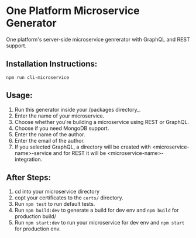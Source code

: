 One Platform Microservice Generator
========================================

One platform's server-side microservice genrerator with GraphQL and REST support.

Installation Instructions:
--------------------------

```
npm run cli-microservice
```

Usage:
------

1.  Run this generator inside your /packages directory_.
2.  Enter the name of your microservice.
3.  Choose whether you're building a microservice using REST or GraphQL.
4.  Choose if you need MongoDB support.
5.  Enter the name of the author.
6.  Enter the email of the author.
7.  If you selected GraphQL, a directory will be created with &lt;microservice-name&gt;-service and for REST it will be &lt;microservice-name&gt;-integration.

After Steps:
------------

1.  cd into your microservice directory
2.  copt your certificates to the `certs/` directory.
2.  Run `npm test` to run default tests.
3.  Run `npm build:dev` to generate a build for dev env and `npm build` for production build/
4.  Run `npm start:dev` to run your microservice for dev env and `npm start` for production env.
